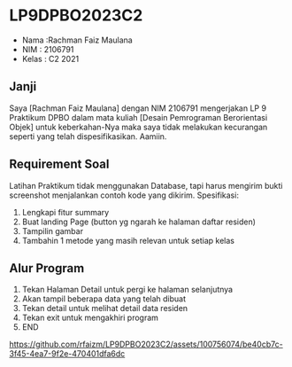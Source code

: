 # LP9DPBO2023C2
- Nama  :Rachman Faiz Maulana
- NIM   : 2106791
- Kelas : C2 2021

## Janji
Saya [Rachman Faiz Maulana] dengan NIM 2106791 mengerjakan LP 9 Praktikum DPBO dalam mata kuliah [Desain Pemrograman Berorientasi Objek] untuk keberkahan-Nya maka saya tidak melakukan kecurangan seperti yang telah dispesifikasikan. Aamiin.

## Requirement Soal
Latihan Praktikum tidak menggunakan Database, tapi harus mengirim bukti screenshot menjalankan contoh kode yang dikirim.
Spesifikasi:
1. Lengkapi fitur summary
2. Buat landing Page (button yg ngarah ke halaman daftar residen)
3. Tampilin gambar
4. Tambahin 1 metode yang masih relevan untuk setiap kelas

## Alur Program
1. Tekan Halaman Detail untuk pergi ke halaman selanjutnya
2. Akan tampil beberapa data yang telah dibuat
3. Tekan detail untuk melihat detail data residen
4. Tekan exit untuk mengakhiri program
5. END

https://github.com/rfaizm/LP9DPBO2023C2/assets/100756074/be40cb7c-3f45-4ea7-9f2e-470401dfa6dc
